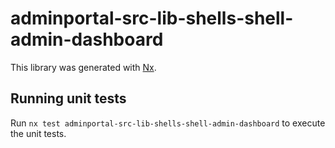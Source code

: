 # adminportal-src-lib-shells-shell-admin-dashboard

This library was generated with [Nx](https://nx.dev).

## Running unit tests

Run `nx test adminportal-src-lib-shells-shell-admin-dashboard` to execute the unit tests.
